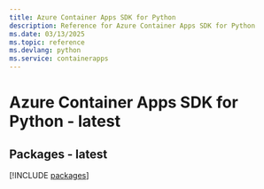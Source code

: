 ```yaml
---
title: Azure Container Apps SDK for Python
description: Reference for Azure Container Apps SDK for Python
ms.date: 03/13/2025
ms.topic: reference
ms.devlang: python
ms.service: containerapps
---
```

# Azure Container Apps SDK for Python - latest
## Packages - latest
[!INCLUDE [packages](container-apps-index.md)]